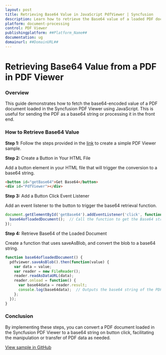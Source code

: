```yaml
---
layout: post
title: Retrieving Base64 Value in JavaScript PdfViewer | Syncfusion
description: Learn how to retrieve the Base64 value of a loaded PDF document in the Syncfusion ##Platform_Name## Pdfviewer control of Syncfusion Essential JS 2 and more.
platform: document-processing
control: PDF Viewer
publishingplatform: ##Platform_Name##
documentation: ug
domainurl: ##DomainURL##
---
```


# Retrieving Base64 Value from a PDF in PDF Viewer

### Overview

This guide demonstrates how to fetch the base64-encoded value of a PDF document loaded in the Syncfusion PDF Viewer using JavaScript. This is useful for sending the PDF as a base64 string or processing it in the front end.

### How to Retrieve Base64 Value

**Step 1:** Follow the steps provided in the [link](https://helpej2.syncfusion.com/documentation/pdfviewer/getting-started/) to create a simple PDF Viewer sample.


**Step 2:** Create a Button in Your HTML File

Add a button element in your HTML file that will trigger the conversion to a base64 string.

```html
<button id="getBase64">Get Base64</button>
<div id="PdfViewer"></div>
```

**Step 3:** Add a Button Click Event Listener

Add an event listener to the button to trigger the base64 retrieval function.

```js
document.getElementById('getBase64').addEventListener('click', function() {
  base64ofloadedDocument();  // Call the function to get the Base64 string
});
```

**Step 4:** Retrieve Base64 of the Loaded Document

Create a function that uses saveAsBlob, and convert the blob to a base64 string.

```js
function base64ofloadedDocument() {
  pdfviewer.saveAsBlob().then(function(value) {
    var data = value;
    var reader = new FileReader();
    reader.readAsDataURL(data);
    reader.onload = function() {
      var base64data = reader.result;
      console.log(base64data);  // Outputs the base64 string of the PDF
    };
  });
}
```
### Conclusion

By implementing these steps, you can convert a PDF document loaded in the Syncfusion PDF Viewer to a base64 string on button click, facilitating the manipulation or transfer of PDF data as needed.

[View sample in GitHub](https://github.com/SyncfusionExamples/javascript-pdf-viewer-examples/tree/master/How%20to)